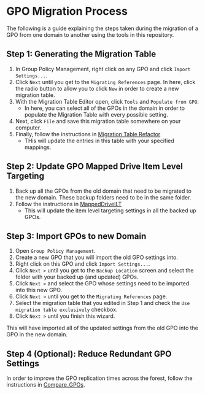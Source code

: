 # GPO Migration Process

The following is a guide explaining the steps taken during the migration of a GPO from one domain to another using the tools in this repository.

## Step 1: Generating the Migration Table

1. In Group Policy Management, right click on any GPO and click `Import Settings...`.
2. Click `Next` until you get to the `Migrating References` page. In here, click the radio button to allow you to click `New` in order to create a new migration table. 
3. With the Migration Table Editor open, click `Tools` and `Populate from GPO`. 
   * In here, you can select all of the GPOs in the domain in order to populate the Migration Table with every possible setting. 
4. Next, click `File` and save this migration table somewhere on your computer.
5. Finally, follow the instructions in [Migration Table Refactor](https://github.com/bryangreener/Denso/tree/master/MigrationTableRefactor)
   * THis will update the entries in this table with your specified mappings.

## Step 2: Update GPO Mapped Drive Item Level Targeting

1. Back up all the GPOs from the old domain that need to be migrated to the new domain. These backup folders need to be in the same folder.
2. Follow the instructions in [MappedDriveILT](https://github.com/bryangreener/Denso/tree/master/MappedDriveILT)
   * This will update the item level targeting settings in all the backed up GPOs.

## Step 3: Import GPOs to new Domain

1. Open `Group Policy Management`.
2. Create a new GPO that you will import the old GPO settings into.
3. Right click on this GPO and click `Import Settings...`.
4. Click `Next >` until you get to the `Backup Location` screen and select the folder with your backed up (and updated) GPOs.
5. Click `Next >` and select the GPO whose settings need to be imported into this new GPO.
6. Click `Next >` until you get to the `Migrating References` page.
7. Select the migration table that you edited in Step 1 and check the `Use migration table exclusively` checkbox.
8. Click `Next >` until you finish this wizard.

This will have imported all of the updated settings from the old GPO into the GPO in the new domain.

## Step 4 (Optional): Reduce Redundant GPO Settings

In order to improve the GPO replication times across the forest, follow the instructions in [Compare_GPOs](https://github.com/bryangreener/Denso/tree/master/Compare_GPOs).
